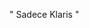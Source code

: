 "  Sadece Klaris  "

<!---
KlarisMajeroda/KlarisMajeroda is a ✨ special ✨ repository because its `README.md` (this file) appears on your GitHub profile.
You can click the Preview link to take a look at your changes.
--->
